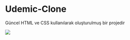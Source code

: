<h1> Udemic-Clone</h1>

Güncel HTML ve CSS kullanılarak oluşturulmuş bir projedir

![](udemic.gif)

